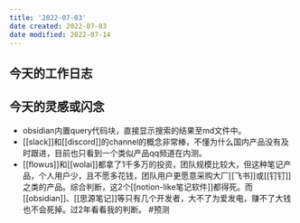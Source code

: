 ```yaml
---
title: '2022-07-03'
date created: 2022-07-03
date modified: 2022-07-14
---
```


## 今天的工作日志

## 今天的灵感或闪念

- obsidian内置query代码块，直接显示搜索的结果至md文件中。
- [[slack]]和[[discord]]的channel的概念非常棒，不懂为什么国内产品没有及时跟进，目前也只看到一个类似产品qq频道在内测。
- [[flowus]]和[[wolai]]都拿了1千多万的投资，团队规模比较大，但这种笔记产品，个人用户少，且不愿多花钱，团队用户更愿意采购大厂[[飞书]]或[[钉钉]]之类的产品。综合判断，这2个[[notion-like笔记软件]]都得死。而[[obsidian]]、[[思源笔记]]等只有几个开发者，大不了为爱发电，赚不了大钱也不会死掉。过2年看看我的判断。 #预测
